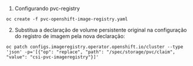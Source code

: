 1. Configurando pvc-registry
```
oc create -f pvc-openshift-image-registry.yaml
```

2. Substitua a declaração de volume persistente original na configuração do registro de imagem pela nova declaração:
```
oc patch configs.imageregistry.operator.openshift.io/cluster --type 'json' -p='[{"op": "replace", "path": "/spec/storage/pvc/claim", "value": "csi-pvc-imageregistry"}]'
```
